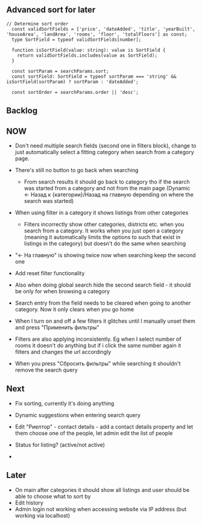 ## Advanced sort for later

```
// Determine sort order
  const validSortFields = ['price', 'dateAdded', 'title', 'yearBuilt', 'houseArea', 'landArea', 'rooms', 'floor', 'totalFloors'] as const;
  type SortField = typeof validSortFields[number];

  function isSortField(value: string): value is SortField {
    return validSortFields.includes(value as SortField);
  }

  const sortParam = searchParams.sort;
  const sortField: SortField = typeof sortParam === 'string' && isSortField(sortParam) ? sortParam : 'dateAdded';

  const sortOrder = searchParams.order || 'desc';
```


## Backlog



## NOW

- Don't need multiple search fields (second one in filters block), change to just automatically select a fitting category when search from a category page.
- There's still no button to go back when searching
    - From search results it should go back to category tho if the search was started from a category and not from the main page (Dynamic <- Назад к {категории}/Назад на главную depending on where the search was started)
- When using filter in a category it shows listings from other categories
    - Filters incorrectly show other categories, districts etc. when you search from a category. It works when you just open a category (meaning it automatically limits the options to such that exist in listings in the category) but doesn't do the same when searching


- "<- На главную" is showing twice now when searching keep the second one
- Add reset filter functionality
- Also when doing global search hide the second search field - it should be only for when browsing a category

- Search entry from the field needs to be cleared when going to another category. Now it only clears when you go home

- When I turn on and off a few filters it glitches until I manually unset them and press "Применить фильтры"
- Filters are also applying inconsistently. Eg when I select number of rooms it doesn't do anything but if i click the same number again it filters and changes the url accordingly


- When you press "Сбросить фильтры" while searching it shouldn't remove the search query

## Next

- Fix sorting, currently it's doing anything
- Dynamic suggestions when entering search query
- Edit "Риелтор" - contact details - add a contact details property and let them choose one of the people, let admin edit the list of people

- Status for listing? (active/not active)
- 
## Later
- On main after categories it should show all listings and user should be able to choose what to sort by
- Edit history
- Admin login not working when accessing website via IP address (but working via localhost)
